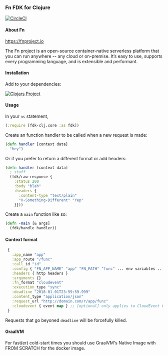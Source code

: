 ### Fn FDK for Clojure

[![CircleCI](https://circleci.com/gh/unpause-live/fdk-clj/tree/master.svg?style=svg)](https://circleci.com/gh/unpause-live/fdk-clj/tree/master)

#### About Fn

https://fnproject.io

The Fn project is an open-source container-native serverless platform that you can run anywhere -- any cloud or on-premise. It’s easy to use, supports every programming language, and is extensible and performant.


#### Installation

Add to your dependencies:

[![Clojars Project](https://img.shields.io/clojars/v/unpause/fdk-clj.svg)](https://clojars.org/unpause/fdk-clj)

#### Usage

In your `ns` statement,
```clojure
(:require [fdk-clj.core :as fdk])
```

Create an function handler to be called when a new request is made:

```clojure
(defn handler [context data]
  "hey")
```

Or if you prefer to return a different format or add headers:

```clojure
(defn handler [context data]
  ; stuff
  (fdk/raw-response {
    :status 200
    :body "blah"
    :headers {
      :content-type "text/plain"
      "X-Something-Different" "Yep"
    }}))
```

Create a `main` function like so:

```clojure
(defn -main [& args]
  (fdk/handle handler))
```

#### Context format

```clojure
 {
   :app_name "app"
   :app_route "/func"
   :call_id "id"
   :config { "FN_APP_NAME" "app" "FN_PATH" "func" ... env variables ... }
   :headers { http headers }
   :arguments {}
   :fn_format "cloudevent"
   :execution_type "sync"
   :deadline "2018-01-01T23:59:59.999"
   :content_type "application/json"
   :request_url "http://domain.com/r/app/func"
   :cloudevent { event map } ;; [optional] only applies to CloudEvent Format
 }
```

Requests that go beyoned `deadline` will be forcefully killed.

#### GraalVM

For fast(er) cold-start times you should use GraalVM's Native Image with FROM SCRATCH for the docker image.
